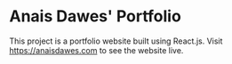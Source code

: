 # Anais Dawes' Portfolio

This project is a portfolio website built using React.js. Visit https://anaisdawes.com to see the website live.

